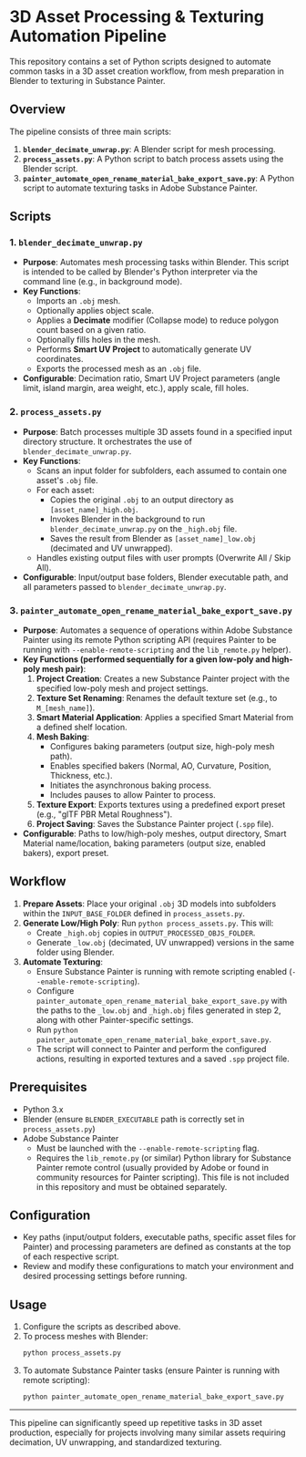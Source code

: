 # 3D Asset Processing & Texturing Automation Pipeline

This repository contains a set of Python scripts designed to automate common tasks in a 3D asset creation workflow, from mesh preparation in Blender to texturing in Substance Painter.

## Overview

The pipeline consists of three main scripts:

1.  **`blender_decimate_unwrap.py`**: A Blender script for mesh processing.
2.  **`process_assets.py`**: A Python script to batch process assets using the Blender script.
3.  **`painter_automate_open_rename_material_bake_export_save.py`**: A Python script to automate texturing tasks in Adobe Substance Painter.

## Scripts

### 1. `blender_decimate_unwrap.py`

*   **Purpose**: Automates mesh processing tasks within Blender. This script is intended to be called by Blender's Python interpreter via the command line (e.g., in background mode).
*   **Key Functions**:
    *   Imports an `.obj` mesh.
    *   Optionally applies object scale.
    *   Applies a **Decimate** modifier (Collapse mode) to reduce polygon count based on a given ratio.
    *   Optionally fills holes in the mesh.
    *   Performs **Smart UV Project** to automatically generate UV coordinates.
    *   Exports the processed mesh as an `.obj` file.
*   **Configurable**: Decimation ratio, Smart UV Project parameters (angle limit, island margin, area weight, etc.), apply scale, fill holes.

### 2. `process_assets.py`

*   **Purpose**: Batch processes multiple 3D assets found in a specified input directory structure. It orchestrates the use of `blender_decimate_unwrap.py`.
*   **Key Functions**:
    *   Scans an input folder for subfolders, each assumed to contain one asset's `.obj` file.
    *   For each asset:
        *   Copies the original `.obj` to an output directory as `[asset_name]_high.obj`.
        *   Invokes Blender in the background to run `blender_decimate_unwrap.py` on the `_high.obj` file.
        *   Saves the result from Blender as `[asset_name]_low.obj` (decimated and UV unwrapped).
    *   Handles existing output files with user prompts (Overwrite All / Skip All).
*   **Configurable**: Input/output base folders, Blender executable path, and all parameters passed to `blender_decimate_unwrap.py`.

### 3. `painter_automate_open_rename_material_bake_export_save.py`

*   **Purpose**: Automates a sequence of operations within Adobe Substance Painter using its remote Python scripting API (requires Painter to be running with `--enable-remote-scripting` and the `lib_remote.py` helper).
*   **Key Functions (performed sequentially for a given low-poly and high-poly mesh pair)**:
    1.  **Project Creation**: Creates a new Substance Painter project with the specified low-poly mesh and project settings.
    2.  **Texture Set Renaming**: Renames the default texture set (e.g., to `M_[mesh_name]`).
    3.  **Smart Material Application**: Applies a specified Smart Material from a defined shelf location.
    4.  **Mesh Baking**:
        *   Configures baking parameters (output size, high-poly mesh path).
        *   Enables specified bakers (Normal, AO, Curvature, Position, Thickness, etc.).
        *   Initiates the asynchronous baking process.
        *   Includes pauses to allow Painter to process.
    5.  **Texture Export**: Exports textures using a predefined export preset (e.g., "glTF PBR Metal Roughness").
    6.  **Project Saving**: Saves the Substance Painter project (`.spp` file).
*   **Configurable**: Paths to low/high-poly meshes, output directory, Smart Material name/location, baking parameters (output size, enabled bakers), export preset.

## Workflow

1.  **Prepare Assets**: Place your original `.obj` 3D models into subfolders within the `INPUT_BASE_FOLDER` defined in `process_assets.py`.
2.  **Generate Low/High Poly**: Run `python process_assets.py`. This will:
    *   Create `_high.obj` copies in `OUTPUT_PROCESSED_OBJS_FOLDER`.
    *   Generate `_low.obj` (decimated, UV unwrapped) versions in the same folder using Blender.
3.  **Automate Texturing**:
    *   Ensure Substance Painter is running with remote scripting enabled (`--enable-remote-scripting`).
    *   Configure `painter_automate_open_rename_material_bake_export_save.py` with the paths to the `_low.obj` and `_high.obj` files generated in step 2, along with other Painter-specific settings.
    *   Run `python painter_automate_open_rename_material_bake_export_save.py`.
    *   The script will connect to Painter and perform the configured actions, resulting in exported textures and a saved `.spp` project file.

## Prerequisites

*   Python 3.x
*   Blender (ensure `BLENDER_EXECUTABLE` path is correctly set in `process_assets.py`)
*   Adobe Substance Painter
    *   Must be launched with the `--enable-remote-scripting` flag.
    *   Requires the `lib_remote.py` (or similar) Python library for Substance Painter remote control (usually provided by Adobe or found in community resources for Painter scripting). This file is not included in this repository and must be obtained separately.

## Configuration

*   Key paths (input/output folders, executable paths, specific asset files for Painter) and processing parameters are defined as constants at the top of each respective script.
*   Review and modify these configurations to match your environment and desired processing settings before running.

## Usage

1.  Configure the scripts as described above.
2.  To process meshes with Blender:
    ```bash
    python process_assets.py
    ```
3.  To automate Substance Painter tasks (ensure Painter is running with remote scripting):
    ```bash
    python painter_automate_open_rename_material_bake_export_save.py
    ```

---

This pipeline can significantly speed up repetitive tasks in 3D asset production, especially for projects involving many similar assets requiring decimation, UV unwrapping, and standardized texturing.
